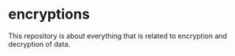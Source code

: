 # encryptions
This repository is about everything that is related to encryption and decryption of data.
